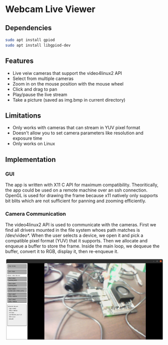 # Webcam Live Viewer

## Dependencies
```bash
sudo apt install gpiod
sudo apt install libgpiod-dev
```

## Features

* Live veiw cameras that support the video4linux2 API 
* Select from multiple cameras
* Zoom in on the mouse position with the mouse wheel
* Click and drag to pan
* Play/pause the live stream
* Take a picture (saved as img.bmp in current directory)

## Limitations

* Only works with cameras that can stream in YUV pixel format
* Doesn't allow you to set camera parameters like resolution and exposure time
* Only works on Linux

## Implementation

### GUI

The app is written with X11 C API for maximum compatibility. 
Theoritically, the app could be used on a remote machine over an ssh connection.
OpenGL is used for drawing the frame because x11 natively only supports bit blits
which are not sufficient for panning and zooming efficiently. 

### Camera Communication

The video4linux2 API is used to communicate with the cameras. 
First we find all drivers mounted in the file system whoes path matches is /dev/video*. 
When the user selects a device, we open it and pick a compatible pixel format (YUV) that it supports.
Then we allocate and enqueue a buffer to store the frame.
Inside the main loop, we dequeue the buffer, convert it to RGB, display it, then re-enqueue it.


![img](example.png)